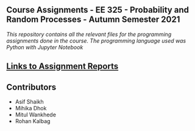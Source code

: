 ##  Course Assignments - EE 325 - Probability and Random Processes - Autumn Semester 2021


*This repository contains all the relevant files for the programming assignments done in the course. The programming language used was Python with Jupyter Notebook*

## [Links to Assignment Reports](https://drive.google.com/drive/folders/19bieRcHkGxafMIYFutCoBwHtjc2IYfiY?usp=sharing)

## Contributors

- Asif Shaikh
- Mihika Dhok
- Mitul Wankhede
- Rohan Kalbag
